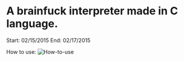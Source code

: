 A brainfuck interpreter made in C language.
========

Start: 02/15/2015
End: 02/17/2015

How to use:
![How-to-use](https://github.com/tkovs/cbrainfuck/blob/master/images/how-to-use.png) 